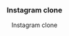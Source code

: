 <br />
<p align="center">
  <h3 align="center">Instagram clone</h3>

  <p align="center">
    Instagram clone
    <br />
  </p>
</p>